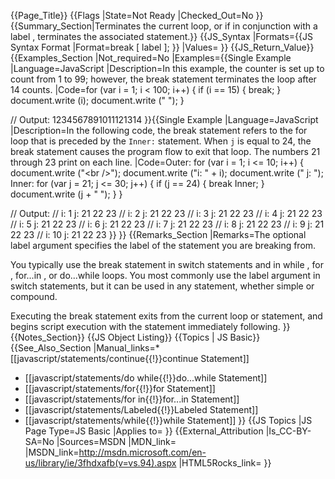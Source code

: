 {{Page_Title}}
{{Flags
|State=Not Ready
|Checked_Out=No
}}
{{Summary_Section|Terminates the current loop, or if in conjunction with a label , terminates the associated statement.}}
{{JS_Syntax
|Formats={{JS Syntax Format
|Format=break [ label ];
}}
|Values=
}}
{{JS_Return_Value}}
{{Examples_Section
|Not_required=No
|Examples={{Single Example
|Language=JavaScript
|Description=In this example, the counter is set up to count from 1 to 99; however, the break statement terminates the loop after 14 counts.
|Code=for (var i = 1; i &lt; 100; i++) {
     if (i == 15) {
         break;
     }
     document.write (i);
     document.write (" ");
 }
 
 // Output: 1234567891011121314
}}{{Single Example
|Language=JavaScript
|Description=In the following code, the break statement refers to the for loop that is preceded by the <code>Inner:</code> statement. When <code>j</code> is equal to 24, the break statement causes the program flow to exit that loop. The numbers 21 through 23 print on each line.
|Code=Outer:
 for (var i = 1; i &lt;= 10; i++) {
     document.write ("&lt;br /&gt;");
     document.write ("i: " + i);
     document.write (" j: ");
 Inner:
     for (var j = 21; j &lt;= 30; j++) {
         if (j == 24) {
             break Inner;
         }
         document.write (j + " ");
     }
 }
 
 // Output: 
 // i: 1 j: 21 22 23 
 // i: 2 j: 21 22 23 
 // i: 3 j: 21 22 23 
 // i: 4 j: 21 22 23 
 // i: 5 j: 21 22 23 
 // i: 6 j: 21 22 23 
 // i: 7 j: 21 22 23 
 // i: 8 j: 21 22 23 
 // i: 9 j: 21 22 23 
 // i: 10 j: 21 22 23
}}
}}
{{Remarks_Section
|Remarks=The optional label argument specifies the label of the statement you are breaking from.

You typically use the break statement in switch statements and in while , for , for...in , or do...while loops. You most commonly use the label argument in switch statements, but it can be used in any statement, whether simple or compound.

Executing the break statement exits from the current loop or statement, and begins script execution with the statement immediately following.
}}
{{Notes_Section}}
{{JS Object Listing}}
{{Topics | JS Basic}}
{{See_Also_Section
|Manual_links=* [[javascript/statements/continue{{!}}continue Statement]]
* [[javascript/statements/do while{{!}}do...while Statement]]
* [[javascript/statements/for{{!}}for Statement]]
* [[javascript/statements/for in{{!}}for...in Statement]]
* [[javascript/statements/Labeled{{!}}Labeled Statement]]
* [[javascript/statements/while{{!}}while Statement]]
}}
{{JS Topics
|JS Page Type=JS Basic
|Applies to=
}}
{{External_Attribution
|Is_CC-BY-SA=No
|Sources=MSDN
|MDN_link=
|MSDN_link=http://msdn.microsoft.com/en-us/library/ie/3fhdxafb(v=vs.94).aspx
|HTML5Rocks_link=
}}